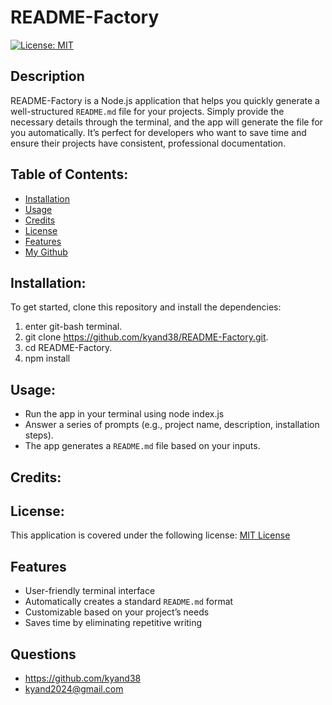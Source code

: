 # README-Factory
 [![License: MIT](https://img.shields.io/badge/License-MIT-yellow.svg)](https://opensource.org/licenses/MIT)

 ## Description
 README-Factory is a Node.js application that helps you quickly generate a well-structured `README.md` file for your projects. Simply provide the necessary details through the terminal, and the app will generate the file for you automatically. It’s perfect for developers who want to save time and ensure their projects have consistent, professional documentation.
 
 ## Table of Contents:

 - [Installation](#installation)<br/>
 - [Usage](#usage)<br/>
 - [Credits](#credits)<br/>
 - [License](#license)<br/>
 - [Features](#features)<br/>
 - [My Github](#github)<br/>

## Installation: 
To get started, clone this repository and install the dependencies:  
1.  enter git-bash terminal.  
2.  git clone https://github.com/kyand38/README-Factory.git.  
3.  cd README-Factory.  
4.  npm install

## Usage:
 -  Run the app in your terminal using node index.js
 -  Answer a series of prompts (e.g., project name, description, installation steps).
 -  The app generates a `README.md` file based on your inputs.

## Credits:



## License:
This application is covered under the following license: [MIT License](https://www.gnu.org/licenses/gpl-3.0)

## Features
- User-friendly terminal interface
- Automatically creates a standard `README.md` format
- Customizable based on your project’s needs
- Saves time by eliminating repetitive writing


## Questions
 - https://github.com/kyand38  
 - kyand2024@gmail.com

